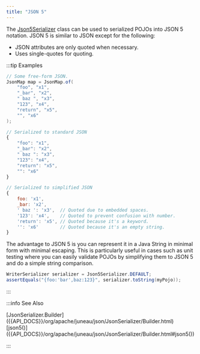 ```yaml
---
title: "JSON 5"
---
```


The [Json5Serializer]({{API_DOCS}}/org/apache/juneau/json/Json5Serializer.html) class can be used to serialized POJOs into JSON 5 notation.
JSON 5 is similar to JSON except for the following:

- JSON attributes are only quoted when necessary.
- Uses single-quotes for quoting.

:::tip Examples
```java
// Some free-form JSON.
JsonMap map = JsonMap.of(
    "foo", "x1",
    "_bar", "x2",
    " baz ", "x3",
    "123", "x4",
    "return", "x5",
    "", "x6"
);
```

```js
// Serialized to standard JSON
{
    "foo": "x1",
    "_bar": "x2",
    " baz ": "x3",
    "123": "x4",
    "return": "x5",
    "": "x6"
}
```

```js
// Serialized to simplified JSON
{
    foo: 'x1',
    _bar: 'x2',
    ' baz ': 'x3',  // Quoted due to embedded spaces.
    '123': 'x4',    // Quoted to prevent confusion with number.
    'return': 'x5', // Quoted because it's a keyword.
    '': 'x6'        // Quoted because it's an empty string.
}
```

The advantage to JSON 5 is you can represent it in a Java String in minimal form with minimal escaping.
This is particularly useful in cases such as unit testing where you can easily validate POJOs by simplifying them to JSON 5 and do a simple string comparison.

```java
WriterSerializer serializer = Json5Serializer.DEFAULT;
assertEquals("{foo:'bar',baz:123}", serializer.toString(myPojo));
```
:::

:::info See Also

<tree>
<node-0><java-class>[JsonSerializer.Builder]({{API_DOCS}}/org/apache/juneau/json/JsonSerializer/Builder.html)</java-class></node-0>
<node-1><java-method>[json5()]({{API_DOCS}}/org/apache/juneau/json/JsonSerializer/Builder.html#json5())</java-method></node-1>
</tree>

:::